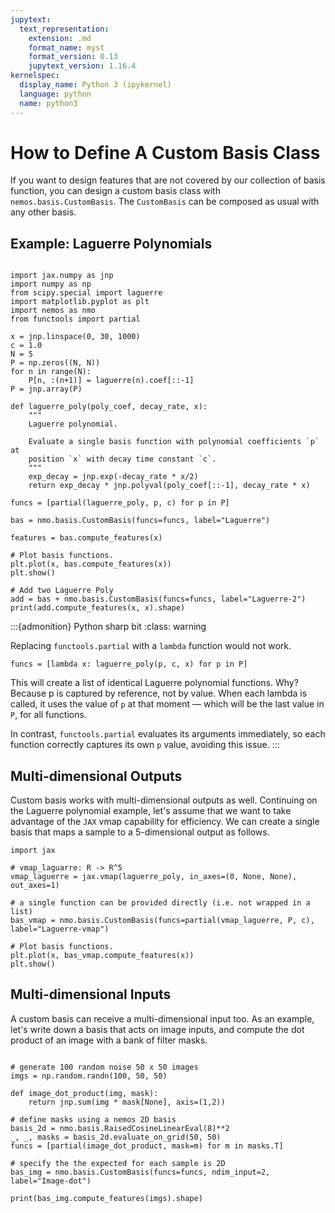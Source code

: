 ```yaml
---
jupytext:
  text_representation:
    extension: .md
    format_name: myst
    format_version: 0.13
    jupytext_version: 1.16.4
kernelspec:
  display_name: Python 3 (ipykernel)
  language: python
  name: python3
---
```


# How to Define A Custom Basis Class

If you want to design features that are not covered by our collection of basis function, you can design a custom basis class with `nemos.basis.CustomBasis`. The `CustomBasis` can be composed as usual with any other basis.

## Example: Laguerre Polynomials

```{code-cell} ipython3

import jax.numpy as jnp
import numpy as np
from scipy.special import laguerre
import matplotlib.pyplot as plt
import nemos as nmo
from functools import partial

x = jnp.linspace(0, 30, 1000)
c = 1.0
N = 5
P = np.zeros((N, N))
for n in range(N):
    P[n, :(n+1)] = laguerre(n).coef[::-1]
P = jnp.array(P)

def laguerre_poly(poly_coef, decay_rate, x):
    """
    Laguerre polynomial.

    Evaluate a single basis function with polynomial coefficients `p` at
    position `x` with decay time constant `c`.
    """
    exp_decay = jnp.exp(-decay_rate * x/2)
    return exp_decay * jnp.polyval(poly_coef[::-1], decay_rate * x)

funcs = [partial(laguerre_poly, p, c) for p in P]

bas = nmo.basis.CustomBasis(funcs=funcs, label="Laguerre")

features = bas.compute_features(x)

# Plot basis functions.
plt.plot(x, bas.compute_features(x))
plt.show()

# Add two Laguerre Poly
add = bas + nmo.basis.CustomBasis(funcs=funcs, label="Laguerre-2")
print(add.compute_features(x, x).shape)
```

:::{admonition} Python sharp bit
:class: warning

Replacing `functools.partial` with a `lambda` function would not work.

```{code} ipython
funcs = [lambda x: laguerre_poly(p, c, x) for p in P]
```

This will create a list of identical Laguerre polynomial functions. Why? Because p is captured by reference, not by value. When each lambda is called, it uses the value of `p` at that moment — which will be the last value in `P`, for all functions.

In contrast, `functools.partial` evaluates its arguments immediately, so each function correctly captures its own `p` value, avoiding this issue.
:::

## Multi-dimensional Outputs

Custom basis works with multi-dimensional outputs as well. Continuing on the Laguerre polynomial example, let's assume that we want to take advantage of the `JAX` vmap capability for efficiency. We can create a single basis that maps a sample to a 5-dimensional output as follows.

```{code-cell} ipython3
import jax

# vmap_laguarre: R -> R^5
vmap_laguerre = jax.vmap(laguerre_poly, in_axes=(0, None, None), out_axes=1)

# a single function can be provided directly (i.e. not wrapped in a list)
bas_vmap = nmo.basis.CustomBasis(funcs=partial(vmap_laguerre, P, c), label="Laguerre-vmap")

# Plot basis functions.
plt.plot(x, bas_vmap.compute_features(x))
plt.show()
```

## Multi-dimensional Inputs

A custom basis can receive a multi-dimensional input too. As an example, let's write down a basis that acts on image inputs, and compute the dot product of an image with a bank of filter masks.

```{code-cell} ipython3

# generate 100 random noise 50 x 50 images
imgs = np.random.randn(100, 50, 50)

def image_dot_product(img, mask):
    return jnp.sum(img * mask[None], axis=(1,2))

# define masks using a nemos 2D basis
basis_2d = nmo.basis.RaisedCosineLinearEval(8)**2
_, _, masks = basis_2d.evaluate_on_grid(50, 50)
funcs = [partial(image_dot_product, mask=m) for m in masks.T]

# specify the the expected for each sample is 2D
bas_img = nmo.basis.CustomBasis(funcs=funcs, ndim_input=2, label="Image-dot")

print(bas_img.compute_features(imgs).shape)
```
